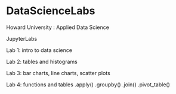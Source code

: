 # DataScienceLabs
Howard University : Applied Data Science

JupyterLabs

Lab 1: intro to data science

Lab 2: tables and histograms

Lab 3: bar charts, line charts, scatter plots

Lab 4: functions and tables
          .apply()
          .groupby()
          .join()
          .pivot_table()
